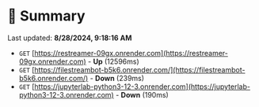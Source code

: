 # 📖 Summary
Last updated: **8/28/2024, 9:18:16 AM**

- `GET` [https://restreamer-09gx.onrender.com](https://restreamer-09gx.onrender.com) - **Up** (12596ms)
- `GET` [https://filestreambot-b5k6.onrender.com/](https://filestreambot-b5k6.onrender.com/) - **Down** (239ms)
- `GET` [https://jupyterlab-python3-12-3.onrender.com](https://jupyterlab-python3-12-3.onrender.com) - **Down** (190ms)
